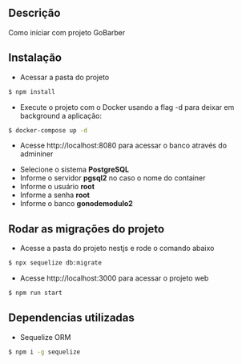 ## Descrição

Como iniciar com projeto GoBarber

## Instalação

- Acessar a pasta do projeto

```bash
$ npm install
```

- Execute o projeto com o Docker usando a flag -d para deixar em background a aplicação:

```bash
$ docker-compose up -d
```

- Acesse http://localhost:8080 para acessar o banco através do admininer

* Selecione o sistema **PostgreSQL**
* Informe o servidor **pgsql2** no caso o nome do container
* Informe o usuário **root**
* Informe a senha **root**
* Informe o banco **gonodemodulo2**

## Rodar as migrações do projeto

- Acesse a pasta do projeto nestjs e rode o comando abaixo

```bash
$ npx sequelize db:migrate
```

- Acesse http://localhost:3000 para acessar o projeto web

```bash
$ npm run start
```

## Dependencias utilizadas

- Sequelize ORM

```bash
$ npm i -g sequelize
```
